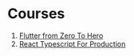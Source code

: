# Courses

1. [Flutter from Zero To Hero](Flutter_From_Zero_To_Hero/index.md)
2. [React Typescript For Production](React_Typescript_For_Production/index.md)
